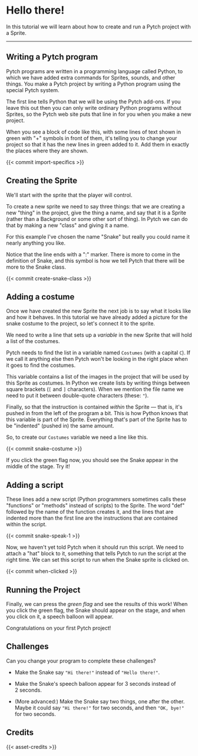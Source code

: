 # Hello there!

In this tutorial we will learn about how to create and run a Pytch project with a Sprite.

---

## Writing a Pytch program

Pytch programs are written in a programming language called Python, to
which we have added extra commands for Sprites, sounds, and other
things. You make a Pytch project by writing a Python program using the
special Pytch system.

The first line tells Python that we will be using the Pytch
add-ons. If you leave this out then you can only write ordinary Python
programs without Sprites, so the Pytch web site puts that line in for
you when you make a new project.

When you see a block of code like this, with some lines of text shown
in green with "+" symbols in front of them, it's telling you to change
your project so that it has the new lines in green added to it. Add
them in exactly the places where they are shown.

{{< commit import-specifics >}}

## Creating the Sprite

We'll start with the sprite that the player will control.

To create a new sprite we need to say three things: that we are
creating a new "thing" in the project, give the thing a name, and say
that it is a Sprite (rather than a Background or some other sort of
thing). In Pytch we can do that by making a new "class" and giving it
a name.

For this example I've chosen the name "Snake" but really you could
name it nearly anything you like.

Notice that the line ends with a ":" marker. There is more to come in
the definition of Snake, and this symbol is how we tell Pytch that
there will be more to the Snake class.

{{< commit create-snake-class >}}

## Adding a costume

Once we have created the new Sprite the next job is to say what it
looks like and how it behaves. In this tutorial we have already added
a picture for the snake costume to the project, so let's connect it to
the sprite.

We need to write a line that sets up a _variable_ in the new Sprite
that will hold a list of the costumes.

Pytch needs to find the list in a variable named `Costumes` (with a
capital `C`). If we call it anything else then Pytch won't be looking
in the right place when it goes to find the costumes.

This variable contains a list of the images in the project that will
be used by this Sprite as costumes. In Python we create lists by
writing things between square brackets (`[` and `]` characters). When we
mention the file name we need to put it between double-quote
characters (these: `"`).

Finally, so that the instruction is contained _within_ the Sprite —
that is, it's pushed in from the left of the program a bit. This is
how Python knows that this variable is part of the Sprite. Everything
that's part of the Sprite has to be "indented" (pushed in) the same
amount.

So, to create our `Costumes` variable we need a line like this.

{{< commit snake-costume >}}

If you click the green flag now, you should see the Snake appear in
the middle of the stage.  Try it!

## Adding a script

These lines add a new script (Python programmers sometimes calls these
"functions" or "methods" instead of scripts) to the Sprite. The word
"def" followed by the name of the function creates it, and the lines
that are indented more than the first line are the instructions that
are contained within the script.

{{< commit snake-speak-1 >}}

Now, we haven't yet told Pytch when it should run this script. We need
to attach a "hat" block to it, something that tells Pytch to run the
script at the right time. We can set this script to run when the Snake
sprite is clicked on.

{{< commit when-clicked >}}

## Running the Project

Finally, we can press the *green flag* and see the results of this
work! When you click the green flag, the Snake should appear on the
stage, and when you click on it, a speech balloon will appear.

Congratulations on your first Pytch project!

## Challenges

Can you change your program to complete these challenges?

* Make the Snake say `"Hi there!"` instead of `"Hello there!"`.

* Make the Snake's speech balloon appear for 3&nbsp;seconds instead of
  2&nbsp;seconds.

* (More advanced:) Make the Snake say two things, one after the other.
  Maybe it could say `"Hi there!"` for two seconds, and then `"OK,
  bye!"` for two seconds.


## Credits

{{< asset-credits >}}
